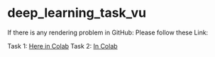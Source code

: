 # deep_learning_task_vu

If there is any rendering problem in GitHub: Please follow these Link:

Task 1: [Here in Colab](https://colab.research.google.com/drive/1gPmriTFTNnGvwxbLGOQ8GW83XATo3vfC?usp=sharing)
Task 2: [In Colab](https://colab.research.google.com/drive/18FsbwPBFxMjFSYaeFWHfxMru01fnOXVH?usp=sharing)
